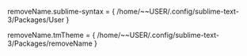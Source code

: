 removeName.sublime-syntax = {
	/home/~~USER/.config/sublime-text-3/Packages/User
}

removeName.tmTheme = {
	/home/~~USER/.config/sublime-text-3/Packages/removeName
}
